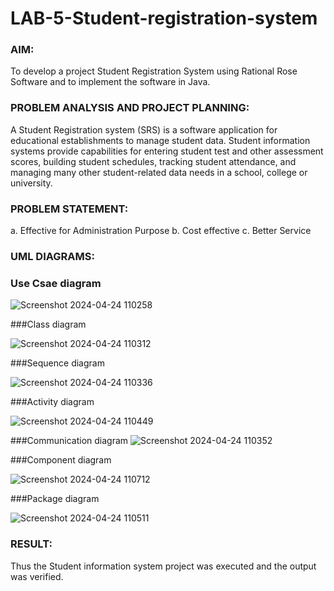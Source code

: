 # LAB-5-Student-registration-system
### AIM:
To develop a project Student Registration System using Rational Rose Software and to
implement the software in Java.
### PROBLEM ANALYSIS AND PROJECT PLANNING:
A Student Registration system (SRS) is a software application for educational
establishments to manage student data. Student information systems provide capabilities for
entering student test and other assessment scores, building student schedules, tracking student
attendance, and managing many other student-related data needs in a school, college or
university.
### PROBLEM STATEMENT:
a. Effective for Administration Purpose
b. Cost effective
c. Better Service
### UML DIAGRAMS:
### Use Csae diagram
![Screenshot 2024-04-24 110258](https://github.com/rdivyav/LAB-5-Student-registration-system/assets/148604723/6f41ba56-d35d-4d27-b551-9f01fbf0a8eb)

###Class diagram


![Screenshot 2024-04-24 110312](https://github.com/rdivyav/LAB-5-Student-registration-system/assets/148604723/ff867012-e1a4-4ae5-aec9-5a2631b6ae34)

###Sequence diagram


![Screenshot 2024-04-24 110336](https://github.com/rdivyav/LAB-5-Student-registration-system/assets/148604723/c29b8a81-9a26-4b75-8fdd-91151843f89f)

###Activity diagram


![Screenshot 2024-04-24 110449](https://github.com/rdivyav/LAB-5-Student-registration-system/assets/148604723/51453f82-11d6-4744-b7fe-49b769cca1b5)

###Communication diagram
![Screenshot 2024-04-24 110352](https://github.com/rdivyav/LAB-5-Student-registration-system/assets/148604723/725dc63f-0dde-4872-901e-18e545c46e65)

###Component diagram

![Screenshot 2024-04-24 110712](https://github.com/rdivyav/LAB-5-Student-registration-system/assets/148604723/2a5384a1-5091-4b75-8df5-dfa3725043b4)

###Package diagram

![Screenshot 2024-04-24 110511](https://github.com/rdivyav/LAB-5-Student-registration-system/assets/148604723/05d7ca8f-f1db-441d-9a1f-51686e6e101c)

### RESULT:
Thus the Student information system project was executed and the output was
verified.
